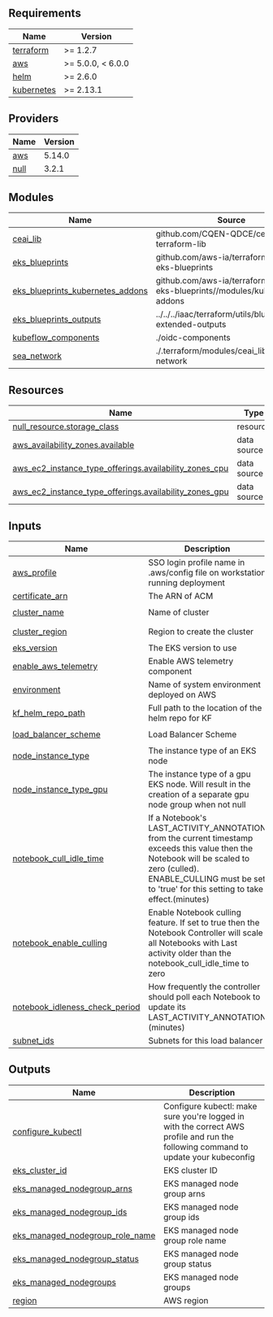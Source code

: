 ## Requirements

| Name | Version |
|------|---------|
| <a name="requirement_terraform"></a> [terraform](#requirement\_terraform) | >= 1.2.7 |
| <a name="requirement_aws"></a> [aws](#requirement\_aws) | >= 5.0.0, < 6.0.0 |
| <a name="requirement_helm"></a> [helm](#requirement\_helm) | >= 2.6.0 |
| <a name="requirement_kubernetes"></a> [kubernetes](#requirement\_kubernetes) | >= 2.13.1 |

## Providers

| Name | Version |
|------|---------|
| <a name="provider_aws"></a> [aws](#provider\_aws) | 5.14.0 |
| <a name="provider_null"></a> [null](#provider\_null) | 3.2.1 |

## Modules

| Name | Source | Version |
|------|--------|---------|
| <a name="module_ceai_lib"></a> [ceai\_lib](#module\_ceai\_lib) | github.com/CQEN-QDCE/ceai-cqen-terraform-lib | dev |
| <a name="module_eks_blueprints"></a> [eks\_blueprints](#module\_eks\_blueprints) | github.com/aws-ia/terraform-aws-eks-blueprints | v4.32.1 |
| <a name="module_eks_blueprints_kubernetes_addons"></a> [eks\_blueprints\_kubernetes\_addons](#module\_eks\_blueprints\_kubernetes\_addons) | github.com/aws-ia/terraform-aws-eks-blueprints//modules/kubernetes-addons | v4.32.1 |
| <a name="module_eks_blueprints_outputs"></a> [eks\_blueprints\_outputs](#module\_eks\_blueprints\_outputs) | ../../../iaac/terraform/utils/blueprints-extended-outputs | n/a |
| <a name="module_kubeflow_components"></a> [kubeflow\_components](#module\_kubeflow\_components) | ./oidc-components | n/a |
| <a name="module_sea_network"></a> [sea\_network](#module\_sea\_network) | ./.terraform/modules/ceai_lib/aws/sea-network | n/a |

## Resources

| Name | Type |
|------|------|
| [null_resource.storage_class](https://registry.terraform.io/providers/hashicorp/null/latest/docs/resources/resource) | resource |
| [aws_availability_zones.available](https://registry.terraform.io/providers/hashicorp/aws/latest/docs/data-sources/availability_zones) | data source |
| [aws_ec2_instance_type_offerings.availability_zones_cpu](https://registry.terraform.io/providers/hashicorp/aws/latest/docs/data-sources/ec2_instance_type_offerings) | data source |
| [aws_ec2_instance_type_offerings.availability_zones_gpu](https://registry.terraform.io/providers/hashicorp/aws/latest/docs/data-sources/ec2_instance_type_offerings) | data source |

## Inputs

| Name | Description | Type | Default | Required |
|------|-------------|------|---------|:--------:|
| <a name="input_aws_profile"></a> [aws\_profile](#input\_aws\_profile) | SSO login profile name in .aws/config file on workstation running deployment | `string` | n/a | yes |
| <a name="input_certificate_arn"></a> [certificate\_arn](#input\_certificate\_arn) | The ARN of ACM | `string` | n/a | yes |
| <a name="input_cluster_name"></a> [cluster\_name](#input\_cluster\_name) | Name of cluster | `string` | `"eks-cluster"` | no |
| <a name="input_cluster_region"></a> [cluster\_region](#input\_cluster\_region) | Region to create the cluster | `string` | `"ca-central-1"` | no |
| <a name="input_eks_version"></a> [eks\_version](#input\_eks\_version) | The EKS version to use | `string` | `"1.25"` | no |
| <a name="input_enable_aws_telemetry"></a> [enable\_aws\_telemetry](#input\_enable\_aws\_telemetry) | Enable AWS telemetry component | `bool` | `true` | no |
| <a name="input_environment"></a> [environment](#input\_environment) | Name of system environment deployed on AWS | `string` | `"Dev"` | no |
| <a name="input_kf_helm_repo_path"></a> [kf\_helm\_repo\_path](#input\_kf\_helm\_repo\_path) | Full path to the location of the helm repo for KF | `string` | `"../../.."` | no |
| <a name="input_load_balancer_scheme"></a> [load\_balancer\_scheme](#input\_load\_balancer\_scheme) | Load Balancer Scheme | `string` | `"internet-facing"` | no |
| <a name="input_node_instance_type"></a> [node\_instance\_type](#input\_node\_instance\_type) | The instance type of an EKS node | `string` | `"m5.xlarge"` | no |
| <a name="input_node_instance_type_gpu"></a> [node\_instance\_type\_gpu](#input\_node\_instance\_type\_gpu) | The instance type of a gpu EKS node. Will result in the creation of a separate gpu node group when not null | `string` | `null` | no |
| <a name="input_notebook_cull_idle_time"></a> [notebook\_cull\_idle\_time](#input\_notebook\_cull\_idle\_time) | If a Notebook's LAST\_ACTIVITY\_ANNOTATION from the current timestamp exceeds this value then the Notebook will be scaled to zero (culled). ENABLE\_CULLING must be set to 'true' for this setting to take effect.(minutes) | `string` | `30` | no |
| <a name="input_notebook_enable_culling"></a> [notebook\_enable\_culling](#input\_notebook\_enable\_culling) | Enable Notebook culling feature. If set to true then the Notebook Controller will scale all Notebooks with Last activity older than the notebook\_cull\_idle\_time to zero | `string` | `false` | no |
| <a name="input_notebook_idleness_check_period"></a> [notebook\_idleness\_check\_period](#input\_notebook\_idleness\_check\_period) | How frequently the controller should poll each Notebook to update its LAST\_ACTIVITY\_ANNOTATION (minutes) | `string` | `5` | no |
| <a name="input_subnet_ids"></a> [subnet\_ids](#input\_subnet\_ids) | Subnets for this load balancer | `string` | n/a | yes |

## Outputs

| Name | Description |
|------|-------------|
| <a name="output_configure_kubectl"></a> [configure\_kubectl](#output\_configure\_kubectl) | Configure kubectl: make sure you're logged in with the correct AWS profile and run the following command to update your kubeconfig |
| <a name="output_eks_cluster_id"></a> [eks\_cluster\_id](#output\_eks\_cluster\_id) | EKS cluster ID |
| <a name="output_eks_managed_nodegroup_arns"></a> [eks\_managed\_nodegroup\_arns](#output\_eks\_managed\_nodegroup\_arns) | EKS managed node group arns |
| <a name="output_eks_managed_nodegroup_ids"></a> [eks\_managed\_nodegroup\_ids](#output\_eks\_managed\_nodegroup\_ids) | EKS managed node group ids |
| <a name="output_eks_managed_nodegroup_role_name"></a> [eks\_managed\_nodegroup\_role\_name](#output\_eks\_managed\_nodegroup\_role\_name) | EKS managed node group role name |
| <a name="output_eks_managed_nodegroup_status"></a> [eks\_managed\_nodegroup\_status](#output\_eks\_managed\_nodegroup\_status) | EKS managed node group status |
| <a name="output_eks_managed_nodegroups"></a> [eks\_managed\_nodegroups](#output\_eks\_managed\_nodegroups) | EKS managed node groups |
| <a name="output_region"></a> [region](#output\_region) | AWS region |
